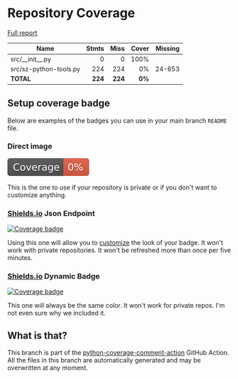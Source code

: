 # Repository Coverage

[Full report](https://htmlpreview.github.io/?https://github.com/senzing-garage/sz-python-tools/blob/python-coverage-comment-action-data/htmlcov/index.html)

| Name                   |    Stmts |     Miss |  Cover |   Missing |
|----------------------- | -------: | -------: | -----: | --------: |
| src/\_\_init\_\_.py    |        0 |        0 |   100% |           |
| src/sz-python-tools.py |      224 |      224 |     0% |    24-653 |
|              **TOTAL** |  **224** |  **224** | **0%** |           |


## Setup coverage badge

Below are examples of the badges you can use in your main branch `README` file.

### Direct image

[![Coverage badge](https://raw.githubusercontent.com/senzing-garage/sz-python-tools/python-coverage-comment-action-data/badge.svg)](https://htmlpreview.github.io/?https://github.com/senzing-garage/sz-python-tools/blob/python-coverage-comment-action-data/htmlcov/index.html)

This is the one to use if your repository is private or if you don't want to customize anything.

### [Shields.io](https://shields.io) Json Endpoint

[![Coverage badge](https://img.shields.io/endpoint?url=https://raw.githubusercontent.com/senzing-garage/sz-python-tools/python-coverage-comment-action-data/endpoint.json)](https://htmlpreview.github.io/?https://github.com/senzing-garage/sz-python-tools/blob/python-coverage-comment-action-data/htmlcov/index.html)

Using this one will allow you to [customize](https://shields.io/endpoint) the look of your badge.
It won't work with private repositories. It won't be refreshed more than once per five minutes.

### [Shields.io](https://shields.io) Dynamic Badge

[![Coverage badge](https://img.shields.io/badge/dynamic/json?color=brightgreen&label=coverage&query=%24.message&url=https%3A%2F%2Fraw.githubusercontent.com%2Fsenzing-garage%2Fsz-python-tools%2Fpython-coverage-comment-action-data%2Fendpoint.json)](https://htmlpreview.github.io/?https://github.com/senzing-garage/sz-python-tools/blob/python-coverage-comment-action-data/htmlcov/index.html)

This one will always be the same color. It won't work for private repos. I'm not even sure why we included it.

## What is that?

This branch is part of the
[python-coverage-comment-action](https://github.com/marketplace/actions/python-coverage-comment)
GitHub Action. All the files in this branch are automatically generated and may be
overwritten at any moment.